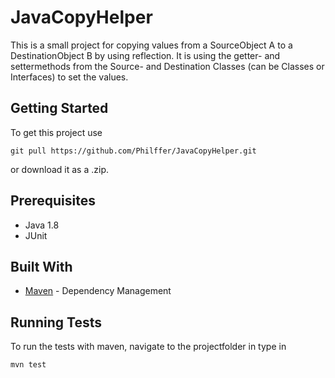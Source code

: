 # JavaCopyHelper

This is a small project for copying values from a SourceObject A to a DestinationObject B by using reflection. It is using the getter- and settermethods from the Source- and Destination Classes (can be Classes or Interfaces) to set the values.

## Getting Started

To get this project use 
```
git pull https://github.com/Philffer/JavaCopyHelper.git
```
or download it as a .zip.

## Prerequisites

* Java 1.8
* JUnit

## Built With

* [Maven](https://maven.apache.org/) - Dependency Management

## Running Tests

To run the tests with maven, navigate to the projectfolder in type in
```
mvn test
```
